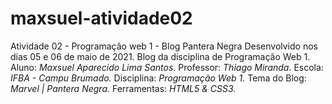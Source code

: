 # maxsuel-atividade02
 Atividade 02 - Programação web 1 - Blog Pantera Negra
 Desenvolvido nos dias 05 e 06 de maio de 2021. Blog da disciplina de Programação Web 1.
 Aluno: *Maxsuel Aparecido Lima Santos.*
 Professor: *Thiago Miranda.*
 Escola: *IFBA - Campu Brumado.*
 Disciplina: *Programação Web 1.*
 Tema do Blog: *Marvel | Pantera Negra.*
 Ferramentas: *HTML5 & CSS3.*

